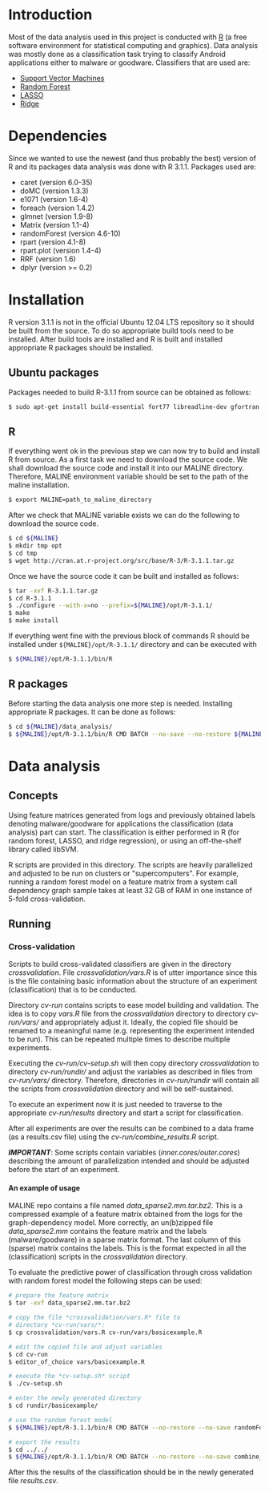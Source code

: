# Introduction

Most of the data analysis used in this project is conducted with
[R](http://www.r-project.org) (a free software environment for statistical computing and graphics).
Data analysis was mostly done as a classification task trying to classify
Android applications either to malware or goodware. Classifiers that
are used are:
- [Support Vector Machines](http://www.support-vector-machines.org/)
- [Random Forest](https://www.stat.berkeley.edu/~breiman/RandomForests/)
- [LASSO](https://web.stanford.edu/~hastie/glmnet/glmnet_alpha.html)
- [Ridge](https://web.stanford.edu/~hastie/glmnet/glmnet_alpha.html)

# Dependencies

Since we wanted to use the newest (and thus probably the best) version of R and
its packages data analysis was done with R 3.1.1. Packages used are:
- caret (version 6.0-35)
- doMC (version 1.3.3)
- e1071 (version 1.6-4)
- foreach (version 1.4.2)
- glmnet (version 1.9-8)
- Matrix (version 1.1-4)
- randomForest (version 4.6-10)
- rpart (version 4.1-8)
- rpart.plot (version 1.4-4)
- RRF (version 1.6)
- dplyr (version >= 0.2)

# Installation

R version 3.1.1 is not in the official Ubuntu 12.04 LTS repository so
it should be built from the source. To do so appropriate build tools
need to be installed. After build tools are installed and R is built
and installed appropriate R packages should be installed.

## Ubuntu packages

Packages needed to build R-3.1.1 from source can be obtained as follows:

```bash
$ sudo apt-get install build-essential fort77 libreadline-dev gfortran
```

## R

If everything went ok in the previous step we can now try to build and install
R from source. As a first task we need to download the source code.
We shall download the source code and install it into our MALINE directory.
Therefore, MALINE environment variable should be set to the path of the
maline installation.

```bash
$ export MALINE=path_to_maline_directory
```

After we check that MALINE variable exists we can do the following
to download the source code.

```bash
$ cd ${MALINE}
$ mkdir tmp opt
$ cd tmp
$ wget http://cran.at.r-project.org/src/base/R-3/R-3.1.1.tar.gz
```

Once we have the source code it can be built and installed as follows:

```bash
$ tar -xvf R-3.1.1.tar.gz
$ cd R-3.1.1
$ ./configure --with-x=no --prefix=${MALINE}/opt/R-3.1.1/
$ make
$ make install
```

If everything went fine with the previous block of commands R should be
installed under `${MALINE}/opt/R-3.1.1/` directory and can be executed with

```bash
$ ${MALINE}/opt/R-3.1.1/bin/R
```

## R packages

Before starting the data analysis one more step is needed. Installing
appropriate R packages. It can be done as follows:

```bash
$ cd ${MALINE}/data_analysis/
$ ${MALINE}/opt/R-3.1.1/bin/R CMD BATCH --no-save --no-restore ${MALINE}/data_analysis/deps.R
```

# Data analysis

## Concepts

Using feature matrices generated from logs and previously
obtained labels denoting malware/goodware for
applications the classification (data analysis) part can start.
The classification is either performed in R (for random
forest, LASSO, and ridge regression), or using an
off-the-shelf library called libSVM. 

R scripts are provided in this directory.
The scripts are heavily parallelized and adjusted to be run on
clusters or "supercomputers". For example, running a random
forest model on a feature matrix from a system call dependency
graph sample takes at least 32 GB of RAM in
one instance of 5-fold cross-validation.

## Running

### Cross-validation

Scripts to build cross-validated classifiers are given in the
directory *crossvalidation*. File *crossvalidation/vars.R* is of utter
importance since this is the file containing basic information
about the structure of an experiment (classification) that is
to be conducted.

Directory *cv-run* contains scripts to ease model building and validation.
The idea is to copy *vars.R* file from the *crossvalidation* directory
to directory *cv-run/vars/* and appropriately adjust it. Ideally,
the copied file should be renamed to a meaningful name
(e.g. representing the experiment intended to be run).
This can be repeated multiple times to describe multiple experiments.

Executing the *cv-run/cv-setup.sh* will then copy directory *crossvalidation*
to directory *cv-run/rundir/* and adjust the variables as described
in files from *cv-run/vars/* directory. Therefore,
directories in *cv-run/rundir* will contain all the scripts from
*crossvalidation* directory and will be self-sustained.

To execute an experiment now it is just needed to traverse to the appropriate
*cv-run/results* directory and start a script for classification.

After all experiments are over the results can be combined
to a data frame (as a results.csv file) using the *cv-run/combine_results.R*
 script.

***IMPORTANT***: Some scripts contain variables (*inner.cores/outer.cores*)
describing the amount of parallelization intended and should be adjusted
before the start of an experiment.


#### An example of usage

MALINE repo contains a file named *data_sparse2.mm.tar.bz2*.
This is a compressed example of a feature matrix obtained
from the logs for the graph-dependency model. More correctly,
an un(b)zipped file *data_sparse2.mm* contains the
feature matrix and the labels (malware/goodware) in a
sparse matrix format. The last column of this (sparse) matrix
contains the labels. This is the format expected in all
the (classification) scripts in the *crossvalidation* directory.

To evaluate the predictive power of classification
through cross validation with random forest model the
following steps can be used:

```bash
# prepare the feature matrix
$ tar -xvf data_sparse2.mm.tar.bz2

# copy the file *crossvalidation/vars.R* file to 
# directory *cv-run/vars/*:
$ cp crossvalidation/vars.R cv-run/vars/basicexample.R

# edit the copied file and adjust variables
$ cd cv-run
$ editor_of_choice vars/basicexample.R

# execute the *cv-setup.sh* script
$ ./cv-setup.sh

# enter the newly generated directory
$ cd rundir/basicexample/

# use the random forest model
$ ${MALINE}/opt/R-3.1.1/bin/R CMD BATCH --no-restore --no-save randomForest.R

# export the results
$ cd ../../
$ ${MALINE}/opt/R-3.1.1/bin/R CMD BATCH --no-restore --no-save combine_results.R
```

After this the results of the classification should be in the
newly generated file *results.csv*.

